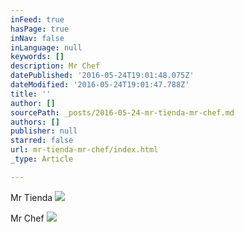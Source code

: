 ```yaml
---
inFeed: true
hasPage: true
inNav: false
inLanguage: null
keywords: []
description: Mr Chef
datePublished: '2016-05-24T19:01:48.075Z'
dateModified: '2016-05-24T19:01:47.788Z'
title: ''
author: []
sourcePath: _posts/2016-05-24-mr-tienda-mr-chef.md
authors: []
publisher: null
starred: false
url: mr-tienda-mr-chef/index.html
_type: Article

---
```

Mr Tienda
![](https://the-grid-user-content.s3-us-west-2.amazonaws.com/428ef9c4-1b31-4686-9178-df744b073ffe.jpg)

Mr Chef
![](https://the-grid-user-content.s3-us-west-2.amazonaws.com/946db7f2-83a1-4a76-bb46-dbb9ee88eb16.jpg)